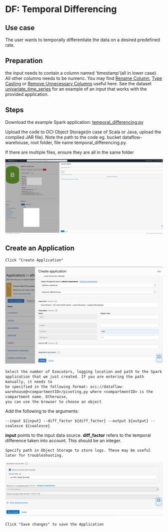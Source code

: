 # DF: Temporal Differencing

## Use case

The user wants to temporally differentiate the data on a desired predefined rate.

## Preparation

the input needs to contain a column named 'timestamp'(all in lower case).
All other columns needs to be numeric. You may find [Rename Column](column_rename.md), [Type Casting](./example_code/dtype_casting.py)
or [Remove Unnecessary Columns](../oci_data_integration_based_examples/Remove_unnecessary_columns.md) useful here.
See the dataset [univariate_time_series](../sample_datasets/univariate_time_series.csv) for an example of an input that works with the provided application.

## Steps

Download the example Spark application: [temporal_differencing.py](./example_code/temporal_differencing.py)

Upload the code to OCI Object Storage(in case of Scala or Java, upload the compiled JAR file). Note the path to the code eg. bucket dataflow-
warehouse, root folder, file name temporal_differencing.py.

If there are multiple files, ensure they are all in the same folder

![image info](./utils/upload_object.png)
## Create an Application

```
Click "Create Application"
```

![image info](./utils/TD1.png)

```
Select the number of Executors, logging location and path to the Spark application that we just created. If you are entering the path manually, it needs to
be specified in the following format: oci://dataflow-warehouse@<compartmentID>/pivoting.py where <compartmentID> is the compartment name. Otherwise,
you can use the browser to choose an object
```

Add the following to the arguments:

```
--input ${input} --diff_factor ${diff_factor} --output ${output} --coalesce ${coalesce}
```
<b>input</b> points to the input data source. <b>diff_factor</b> refers to the temporal difference taken into account. This should be an integer.


```
Specify path in Object Storage to store logs. These may be useful later for troubleshooting.
```
![image info](./utils/P6.png)


```
Click "Save changes" to save the Application
```



